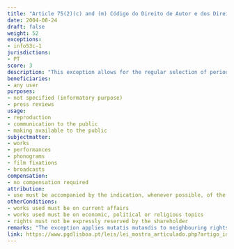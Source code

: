 ```yaml
---
title: "Article 75(2)(c) and (m) Código do Direito de Autor e dos Direitos Conexos"
date: 2004-08-24
draft: false
weight: 52
exceptions:
- info53c-1
jurisdictions:
- PT
score: 3
description: "This exception allows for the regular selection of periodic newspaper articles in the form of press reviews (art 75(2)(c) of the Law) as well the reproduction, communication to the public or making available to the public of current affairs articles, as well as of economic, political or religious discussions, or broadcasted works or other materials of the same nature, unless the use has been expressly reserved (art 75(2)(m) of the Law)." 
beneficiaries:
- any user
purposes: 
- not specified (informatory purpose)
- press reviews
usage:
- reproduction
- communication to the public 
- making available to the public
subjectmatter:
- works
- performances
- phonograms
- film fixations
- broadcasts
compensation:
- no compensation required
attribution: 
- use must be accompanied by the indication, whenever possible, of the name of the author and editor, the title of the work and other circumstances that identify them
otherConditions: 
- works used must be on current affairs 
- works used must be on economic, political or religious topics
- rights must not be expressly reserved by the shareholder
remarks: "The exception applies mutatis mutandis to neighbouring rights under art. 189(3) of the Copyright code. Also under 189(1)(b), excerpts from a performance, a phonogram, a videogram or a broadcast, provided that the use of such excerpts is justified for the purposes of information or [...] summaries referred to in Article 75(2)(g), is exempted from protection by related rights.<br /><br />Indication of source is mandatory in Portugal for all exceptions. Under art. 76º n.º1 (a), the free use referred to in the previous article must be accompanied by the indication, whenever possible, of the name of the author and editor, the title of the work and other circumstances that identify them."
link: https://www.pgdlisboa.pt/leis/lei_mostra_articulado.php?artigo_id=484A0075&nid=484&tabela=leis&pagina=1&ficha=1&so_miolo=&nversao=#artigo
---
```

